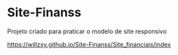 # Site-Finanss
Projeto criado para praticar o modelo de site responsivo

https://willzxy.github.io/Site-Finanss/Site_financiais/index
